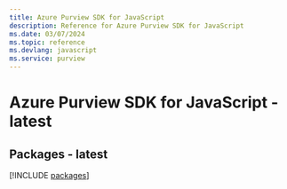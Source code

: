 ```yaml
---
title: Azure Purview SDK for JavaScript
description: Reference for Azure Purview SDK for JavaScript
ms.date: 03/07/2024
ms.topic: reference
ms.devlang: javascript
ms.service: purview
---
```

# Azure Purview SDK for JavaScript - latest
## Packages - latest
[!INCLUDE [packages](purview-index.md)]